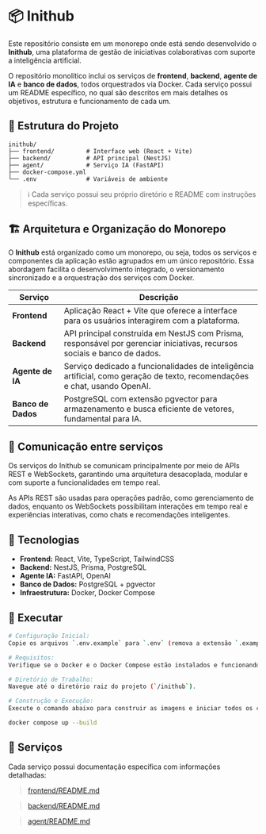 # 📦 Inithub

Este repositório consiste em um monorepo onde está sendo desenvolvido o **Inithub**, uma plataforma de gestão de iniciativas colaborativas com suporte a inteligência artificial.

O repositório monolítico inclui os serviços de **frontend**, **backend**, **agente de IA** e **banco de dados**, todos orquestrados via Docker. Cada serviço possui um README específico, no qual são descritos em mais detalhes os objetivos, estrutura e funcionamento de cada um.

## 🧩 Estrutura do Projeto

```
inithub/
├── frontend/         # Interface web (React + Vite)
├── backend/          # API principal (NestJS)
├── agent/            # Serviço IA (FastAPI)
├── docker-compose.yml
└── .env              # Variáveis de ambiente
```

> ℹ️ Cada serviço possui seu próprio diretório e README com instruções específicas.

## 🏗️ Arquitetura e Organização do Monorepo

O **Inithub** está organizado como um monorepo, ou seja, todos os serviços e componentes da aplicação estão agrupados em um único repositório. Essa abordagem facilita o desenvolvimento integrado, o versionamento sincronizado e a orquestração dos serviços com Docker.

| Serviço            | Descrição                                                                                                                  |
| ------------------ | -------------------------------------------------------------------------------------------------------------------------- |
| **Frontend**       | Aplicação React + Vite que oferece a interface para os usuários interagirem com a plataforma.                              |
| **Backend**        | API principal construída em NestJS com Prisma, responsável por gerenciar iniciativas, recursos sociais e banco de dados.   |
| **Agente de IA**   | Serviço dedicado a funcionalidades de inteligência artificial, como geração de texto, recomendações e chat, usando OpenAI. |
| **Banco de Dados** | PostgreSQL com extensão pgvector para armazenamento e busca eficiente de vetores, fundamental para IA.                     |

## 💬 Comunicação entre serviços

Os serviços do Inithub se comunicam principalmente por meio de APIs REST e WebSockets, garantindo uma arquitetura desacoplada, modular e com suporte a funcionalidades em tempo real.

As APIs REST são usadas para operações padrão, como gerenciamento de dados, enquanto os WebSockets possibilitam interações em tempo real e experiências interativas, como chats e recomendações inteligentes.

## 🚀 Tecnologias

- **Frontend:** React, Vite, TypeScript, TailwindCSS
- **Backend:** NestJS, Prisma, PostgreSQL
- **Agente IA:** FastAPI, OpenAI
- **Banco de Dados:** PostgreSQL + pgvector
- **Infraestrutura:** Docker, Docker Compose

## 🏃 Executar

```bash
# Configuração Inicial:
Copie os arquivos `.env.example` para `.env` (remova a extensão `.example`).

# Requisitos:
Verifique se o Docker e o Docker Compose estão instalados e funcionando corretamente em sua máquina.

# Diretório de Trabalho:
Navegue até o diretório raiz do projeto (`/inithub`).

# Construção e Execução:
Execute o comando abaixo para construir as imagens e iniciar todos os containers:

docker compose up --build
```

## 🔨 Serviços

Cada serviço possui documentação específica com informações detalhadas:

> [frontend/README.md](frontend/README.md)

> [backend/README.md](backend/README.md)

> [agent/README.md](agent/README.md)
